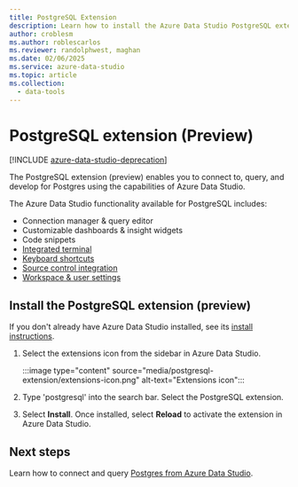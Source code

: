 ```yaml
---
title: PostgreSQL Extension
description: Learn how to install the Azure Data Studio PostgreSQL extension. It enables you to connect to, query, and develop for Postgres databases.
author: croblesm
ms.author: roblescarlos
ms.reviewer: randolphwest, maghan
ms.date: 02/06/2025
ms.service: azure-data-studio
ms.topic: article
ms.collection:
  - data-tools
---
```


# PostgreSQL extension (Preview)

[!INCLUDE [azure-data-studio-deprecation](../includes/azure-data-studio-deprecation.md)]

The PostgreSQL extension (preview) enables you to connect to, query, and develop for Postgres using the capabilities of Azure Data Studio. 

The Azure Data Studio functionality available for PostgreSQL includes:

- Connection manager & query editor
- Customizable dashboards & insight widgets
- Code snippets
- [Integrated terminal](../integrated-terminal.md)
- [Keyboard shortcuts](../keyboard-shortcuts.md)
- [Source control integration](../source-control.md)
- [Workspace & user settings](../settings.md)

## Install the PostgreSQL extension (preview)

If you don't already have Azure Data Studio installed, see its [install instructions](../download-azure-data-studio.md).

1. Select the extensions icon from the sidebar in Azure Data Studio.

    :::image type="content" source="media/postgresql-extension/extensions-icon.png" alt-text="Extensions icon":::

2. Type 'postgresql' into the search bar. Select the PostgreSQL extension.

3. Select **Install**. Once installed, select **Reload** to activate the extension in Azure Data Studio.

## Next steps

Learn how to connect and query [Postgres from Azure Data Studio](../quickstart-postgres.md).
